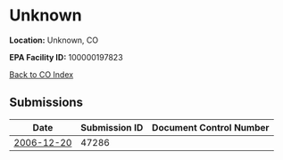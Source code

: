 # Unknown

**Location:** Unknown, CO

**EPA Facility ID:** 100000197823

[Back to CO Index](../../index.md)

## Submissions

| Date | Submission ID | Document Control Number |
|------|--------------|-------------------------|
| [2006-12-20](submissions/47286.md) | 47286 |  |
